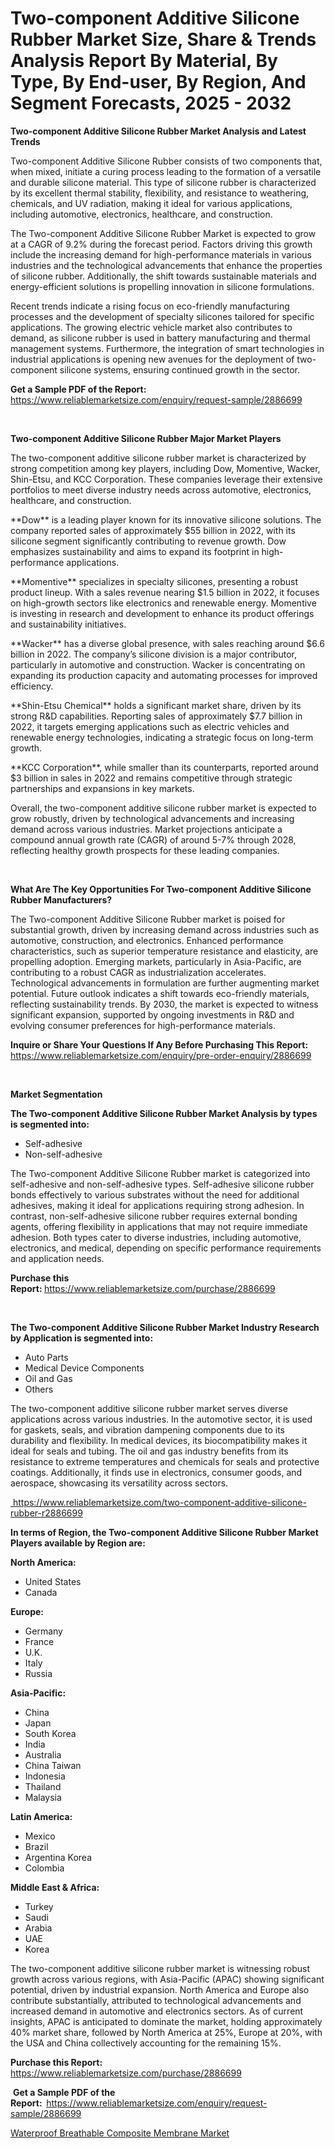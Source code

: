 <p><h1>Two-component Additive Silicone Rubber Market Size, Share & Trends Analysis Report By Material, By Type, By End-user, By Region, And Segment Forecasts, 2025 - 2032</h1></p><p><strong>Two-component Additive Silicone Rubber Market Analysis and Latest Trends</strong></p>
<p><p>Two-component Additive Silicone Rubber consists of two components that, when mixed, initiate a curing process leading to the formation of a versatile and durable silicone material. This type of silicone rubber is characterized by its excellent thermal stability, flexibility, and resistance to weathering, chemicals, and UV radiation, making it ideal for various applications, including automotive, electronics, healthcare, and construction.</p><p>The Two-component Additive Silicone Rubber Market is expected to grow at a CAGR of 9.2% during the forecast period. Factors driving this growth include the increasing demand for high-performance materials in various industries and the technological advancements that enhance the properties of silicone rubber. Additionally, the shift towards sustainable materials and energy-efficient solutions is propelling innovation in silicone formulations.</p><p>Recent trends indicate a rising focus on eco-friendly manufacturing processes and the development of specialty silicones tailored for specific applications. The growing electric vehicle market also contributes to demand, as silicone rubber is used in battery manufacturing and thermal management systems. Furthermore, the integration of smart technologies in industrial applications is opening new avenues for the deployment of two-component silicone systems, ensuring continued growth in the sector.</p></p>
<p><strong>Get a Sample PDF of the Report:&nbsp;</strong> <a href="https://www.reliablemarketsize.com/enquiry/request-sample/2886699?utm_campaign=2526&utm_medium=2&utm_source=Github&utm_content=ia&utm_term=13032025&utm_id=two-component-additive-silicone-rubber">https://www.reliablemarketsize.com/enquiry/request-sample/2886699</a></p>
<p>&nbsp;</p>
<p><strong>Two-component Additive Silicone Rubber Major Market Players</strong></p>
<p><p>The two-component additive silicone rubber market is characterized by strong competition among key players, including Dow, Momentive, Wacker, Shin-Etsu, and KCC Corporation. These companies leverage their extensive portfolios to meet diverse industry needs across automotive, electronics, healthcare, and construction.</p><p>**Dow** is a leading player known for its innovative silicone solutions. The company reported sales of approximately $55 billion in 2022, with its silicone segment significantly contributing to revenue growth. Dow emphasizes sustainability and aims to expand its footprint in high-performance applications.</p><p>**Momentive** specializes in specialty silicones, presenting a robust product lineup. With a sales revenue nearing $1.5 billion in 2022, it focuses on high-growth sectors like electronics and renewable energy. Momentive is investing in research and development to enhance its product offerings and sustainability initiatives.</p><p>**Wacker** has a diverse global presence, with sales reaching around $6.6 billion in 2022. The company’s silicone division is a major contributor, particularly in automotive and construction. Wacker is concentrating on expanding its production capacity and automating processes for improved efficiency.</p><p>**Shin-Etsu Chemical** holds a significant market share, driven by its strong R&D capabilities. Reporting sales of approximately $7.7 billion in 2022, it targets emerging applications such as electric vehicles and renewable energy technologies, indicating a strategic focus on long-term growth.</p><p>**KCC Corporation**, while smaller than its counterparts, reported around $3 billion in sales in 2022 and remains competitive through strategic partnerships and expansions in key markets.</p><p>Overall, the two-component additive silicone rubber market is expected to grow robustly, driven by technological advancements and increasing demand across various industries. Market projections anticipate a compound annual growth rate (CAGR) of around 5-7% through 2028, reflecting healthy growth prospects for these leading companies.</p></p>
<p>&nbsp;</p>
<p><strong>What Are The Key Opportunities For Two-component Additive Silicone Rubber Manufacturers?</strong></p>
<p><p>The Two-component Additive Silicone Rubber market is poised for substantial growth, driven by increasing demand across industries such as automotive, construction, and electronics. Enhanced performance characteristics, such as superior temperature resistance and elasticity, are propelling adoption. Emerging markets, particularly in Asia-Pacific, are contributing to a robust CAGR as industrialization accelerates. Technological advancements in formulation are further augmenting market potential. Future outlook indicates a shift towards eco-friendly materials, reflecting sustainability trends. By 2030, the market is expected to witness significant expansion, supported by ongoing investments in R&D and evolving consumer preferences for high-performance materials.</p></p>
<p><strong>Inquire or Share Your Questions If Any Before Purchasing This Report:</strong> <a href="https://www.reliablemarketsize.com/enquiry/pre-order-enquiry/2886699?utm_campaign=2526&utm_medium=2&utm_source=Github&utm_content=ia&utm_term=13032025&utm_id=two-component-additive-silicone-rubber">https://www.reliablemarketsize.com/enquiry/pre-order-enquiry/2886699</a></p>
<p>&nbsp;</p>
<p><strong>Market Segmentation</strong></p>
<p><strong>The Two-component Additive Silicone Rubber Market Analysis by types is segmented into:</strong></p>
<p><ul><li>Self-adhesive</li><li>Non-self-adhesive</li></ul></p>
<p><p>The Two-component Additive Silicone Rubber market is categorized into self-adhesive and non-self-adhesive types. Self-adhesive silicone rubber bonds effectively to various substrates without the need for additional adhesives, making it ideal for applications requiring strong adhesion. In contrast, non-self-adhesive silicone rubber requires external bonding agents, offering flexibility in applications that may not require immediate adhesion. Both types cater to diverse industries, including automotive, electronics, and medical, depending on specific performance requirements and application needs.</p></p>
<p><strong>Purchase this Report:&nbsp;</strong><a href="https://www.reliablemarketsize.com/purchase/2886699?utm_campaign=2526&utm_medium=2&utm_source=Github&utm_content=ia&utm_term=13032025&utm_id=two-component-additive-silicone-rubber">https://www.reliablemarketsize.com/purchase/2886699</a></p>
<p>&nbsp;</p>
<p><strong>The Two-component Additive Silicone Rubber Market Industry Research by Application is segmented into:</strong></p>
<p><ul><li>Auto Parts</li><li>Medical Device Components</li><li>Oil and Gas</li><li>Others</li></ul></p>
<p><p>The two-component additive silicone rubber market serves diverse applications across various industries. In the automotive sector, it is used for gaskets, seals, and vibration dampening components due to its durability and flexibility. In medical devices, its biocompatibility makes it ideal for seals and tubing. The oil and gas industry benefits from its resistance to extreme temperatures and chemicals for seals and protective coatings. Additionally, it finds use in electronics, consumer goods, and aerospace, showcasing its versatility across sectors.</p></p>
<p><a href="https://www.reliablemarketsize.com/two-component-additive-silicone-rubber-r2886699?utm_campaign=2526&utm_medium=2&utm_source=Github&utm_content=ia&utm_term=13032025&utm_id=two-component-additive-silicone-rubber">&nbsp;https://www.reliablemarketsize.com/two-component-additive-silicone-rubber-r2886699</a></p>
<p><strong>In terms of Region, the Two-component Additive Silicone Rubber Market Players available by Region are:</strong></p>
<p>
    <p> <strong> North America: </strong>
        <ul>
            <li>United States</li>
            <li>Canada</li>
        </ul>
        </p> 
    <p> <strong> Europe: </strong>
        <ul>
            <li>Germany</li>
            <li>France</li>
            <li>U.K.</li>
            <li>Italy</li>
            <li>Russia</li>
        </ul>
        </p> 
    <p> <strong> Asia-Pacific: </strong>
        <ul>
            <li>China</li>
            <li>Japan</li>
            <li>South Korea</li>
            <li>India</li>
            <li>Australia</li>
            <li>China Taiwan</li>
            <li>Indonesia</li>
            <li>Thailand</li>
            <li>Malaysia</li>
        </ul>
        </p> 
    <p> <strong> Latin America: </strong>
        <ul>
            <li>Mexico</li>
            <li>Brazil</li>
            <li>Argentina Korea</li>
            <li>Colombia</li>
        </ul>
        </p> 
    <p> <strong> Middle East & Africa: </strong>
        <ul>
            <li>Turkey</li>
            <li>Saudi</li>
            <li>Arabia</li>
            <li>UAE</li>
            <li>Korea</li>
        </ul>
    </p>
    </p>
<p><p>The two-component additive silicone rubber market is witnessing robust growth across various regions, with Asia-Pacific (APAC) showing significant potential, driven by industrial expansion. North America and Europe also contribute substantially, attributed to technological advancements and increased demand in automotive and electronics sectors. As of current insights, APAC is anticipated to dominate the market, holding approximately 40% market share, followed by North America at 25%, Europe at 20%, with the USA and China collectively accounting for the remaining 15%.</p></p>
<p><strong>Purchase this Report: </strong><a href="https://www.reliablemarketsize.com/purchase/2886699?utm_campaign=2526&utm_medium=2&utm_source=Github&utm_content=ia&utm_term=13032025&utm_id=two-component-additive-silicone-rubber">https://www.reliablemarketsize.com/purchase/2886699</a></p>
<p>&nbsp;<strong>Get a Sample PDF of the Report:&nbsp;&nbsp;</strong><a href="https://www.reliablemarketsize.com/enquiry/request-sample/2886699?utm_campaign=2526&utm_medium=2&utm_source=Github&utm_content=ia&utm_term=13032025&utm_id=two-component-additive-silicone-rubber">https://www.reliablemarketsize.com/enquiry/request-sample/2886699</a></p>
<p><strong></strong></p>
<p><p><a href="https://github.com/lizamflotow/Market-Research-Report-List-1/blob/main/waterproof-breathable-composite-membrane-market.md?utm_campaign=2526&utm_medium=2&utm_source=Github&utm_content=ia&utm_term=13032025&utm_id=two-component-additive-silicone-rubber">Waterproof Breathable Composite Membrane Market</a></p></p>